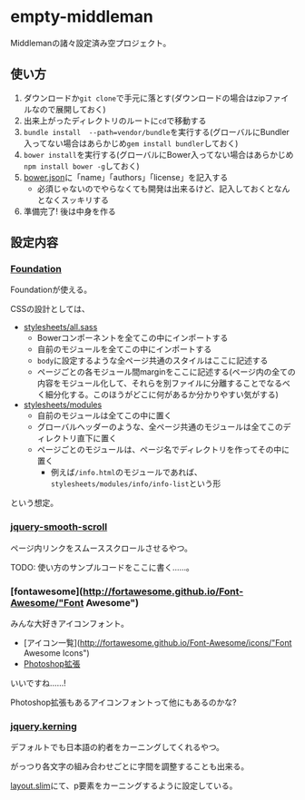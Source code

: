 # empty-middleman

Middlemanの諸々設定済み空プロジェクト。

## 使い方

1. ダウンロードか`git clone`で手元に落とす(ダウンロードの場合はzipファイルなので展開しておく)
2. 出来上がったディレクトリのルートに`cd`で移動する
3. `bundle install  --path=vendor/bundle`を実行する(グローバルにBundler入ってない場合はあらかじめ`gem install bundler`しておく)
4. `bower install`を実行する(グローバルにBower入ってない場合はあらかじめ`npm install bower -g`しておく)
5. [bower.json](https://github.com/2YY/empty-middleman/blob/master/bower.json"bower.json")に「name」「authors」「license」を記入する
    + 必須じゃないのでやらなくても開発は出来るけど、記入しておくとなんとなくスッキリする
6. 準備完了! 後は中身を作る

## 設定内容

### [Foundation](http://foundation.zurb.com"Foundation")

Foundationが使える。

CSSの設計としては、

+ [stylesheets/all.sass](https://github.com/2YY/empty-middleman/blob/master/source/stylesheets/all.sass"all.sass")
    + Bowerコンポーネントを全てこの中にインポートする
    + 自前のモジュールを全てこの中にインポートする
    + `body`に設定するような全ページ共通のスタイルはここに記述する
    + ページごとの各モジュール間marginをここに記述する(ページ内の全ての内容をモジュール化して、それらを別ファイルに分離することでなるべく細分化する。このほうがどこに何があるか分かりやすい気がする)
+ [stylesheets/modules](https://github.com/2YY/empty-middleman/tree/master/source/stylesheets/modules"modules")
    + 自前のモジュールは全てこの中に置く
    + グローバルヘッダーのような、全ページ共通のモジュールは全てこのディレクトリ直下に置く
    + ページごとのモジュールは、ページ名でディレクトリを作ってその中に置く
        + 例えば`/info.html`のモジュールであれば、`stylesheets/modules/info/info-list`という形

という想定。

### [jquery-smooth-scroll](https://github.com/kswedberg/jquery-smooth-scroll"jquery-smooth-scroll")

ページ内リンクをスムーススクロールさせるやつ。

TODO: 使い方のサンプルコードをここに書く……。

### [fontawesome](http://fortawesome.github.io/Font-Awesome/"Font Awesome")

みんな大好きアイコンフォント。

+ [アイコン一覧](http://fortawesome.github.io/Font-Awesome/icons/"Font Awesome Icons")
+ [Photoshop拡張](http://creativedo.co/FontAwesomePS"FontAwesomePS")

いいですね……!

Photoshop拡張もあるアイコンフォントって他にもあるのかな?

### [jquery.kerning](https://github.com/KarappoInc/jquery.kerning.js"jquery.kerning.js")

デフォルトでも日本語の約者をカーニングしてくれるやつ。

がっつり各文字の組み合わせごとに字間を調整することも出来る。

[layout.slim](https://github.com/2YY/empty-middleman/blob/master/source/layouts/layout.slim"layout.slim")にて、p要素をカーニングするように設定している。

